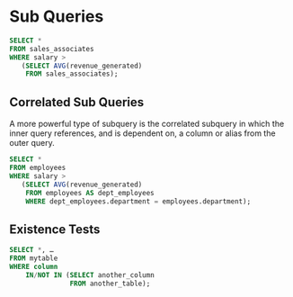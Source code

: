 # Sub Queries

```sql
SELECT *
FROM sales_associates
WHERE salary > 
   (SELECT AVG(revenue_generated)
    FROM sales_associates);
```

## Correlated Sub Queries

A more powerful type of subquery is the correlated subquery in which the inner query references, and is dependent on, a column 
or alias from the outer query.

```sql
SELECT *
FROM employees
WHERE salary > 
   (SELECT AVG(revenue_generated)
    FROM employees AS dept_employees
    WHERE dept_employees.department = employees.department);
```

## Existence Tests

```sql
SELECT *, …
FROM mytable
WHERE column
    IN/NOT IN (SELECT another_column
               FROM another_table);
```
